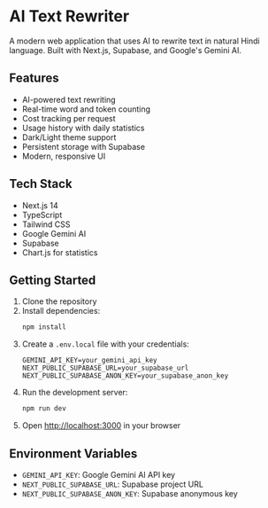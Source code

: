 # AI Text Rewriter

A modern web application that uses AI to rewrite text in natural Hindi language. Built with Next.js, Supabase, and Google's Gemini AI.

## Features

- AI-powered text rewriting
- Real-time word and token counting
- Cost tracking per request
- Usage history with daily statistics
- Dark/Light theme support
- Persistent storage with Supabase
- Modern, responsive UI

## Tech Stack

- Next.js 14
- TypeScript
- Tailwind CSS
- Google Gemini AI
- Supabase
- Chart.js for statistics

## Getting Started

1. Clone the repository
2. Install dependencies:
   ```bash
   npm install
   ```
3. Create a `.env.local` file with your credentials:
   ```
   GEMINI_API_KEY=your_gemini_api_key
   NEXT_PUBLIC_SUPABASE_URL=your_supabase_url
   NEXT_PUBLIC_SUPABASE_ANON_KEY=your_supabase_anon_key
   ```
4. Run the development server:
   ```bash
   npm run dev
   ```
5. Open [http://localhost:3000](http://localhost:3000) in your browser

## Environment Variables

- `GEMINI_API_KEY`: Google Gemini AI API key
- `NEXT_PUBLIC_SUPABASE_URL`: Supabase project URL
- `NEXT_PUBLIC_SUPABASE_ANON_KEY`: Supabase anonymous key
